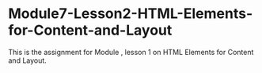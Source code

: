 # Module7-Lesson2-HTML-Elements-for-Content-and-Layout

This is the assignment for Module , lesson 1 on HTML Elements for Content and Layout.
